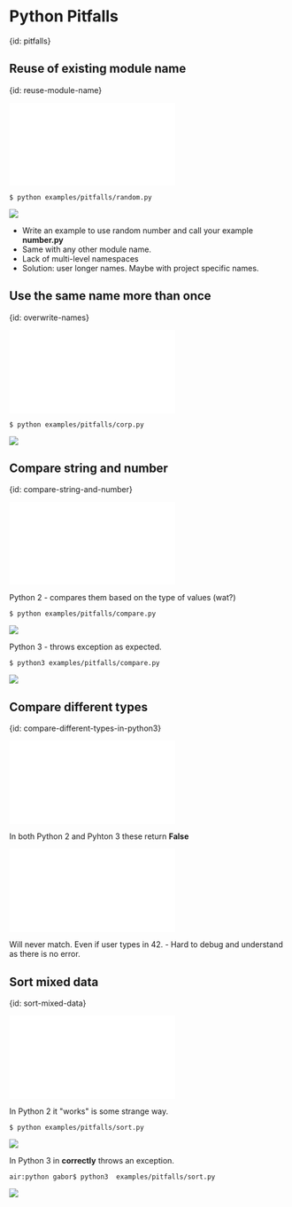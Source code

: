 # Python Pitfalls
{id: pitfalls}

## Reuse of existing module name
{id: reuse-module-name}

![](examples/pitfalls/random.py)

```
$ python examples/pitfalls/random.py
```
![](examples/pitfalls/random.out)

* Write an example to use random number and call your example **number.py**
* Same with any other module name.
* Lack of multi-level namespaces
* Solution: user longer names. Maybe with project specific names.


## Use the same name more than once
{id: overwrite-names}

![](examples/pitfalls/corp.py)

```
$ python examples/pitfalls/corp.py
```

![](examples/pitfalls/corp.out)


## Compare string and number
{id: compare-string-and-number}

![](examples/pitfalls/compare.py)

Python 2 - compares them based on the type of values (wat?)

```
$ python examples/pitfalls/compare.py
```

![](examples/pitfalls/compare2.out)

Python 3 - throws exception as expected.


```
$ python3 examples/pitfalls/compare.py
```

![](examples/pitfalls/compare3.out)


## Compare different types
{id: compare-different-types-in-python3}

![](examples/pitfalls/compare_equal.py)

In both Python 2 and Pyhton 3 these return **False**

![](examples/pitfalls/compare_input.py)

Will never match. Even if user types in 42. - Hard to debug and understand as there is no error.


## Sort mixed data
{id: sort-mixed-data}

![](examples/pitfalls/sort.py)

In Python 2 it "works" is some strange way.

```
$ python examples/pitfalls/sort.py
```

![](examples/pitfalls/sort2.out)

In Python 3 in **correctly** throws an exception.


```
air:python gabor$ python3  examples/pitfalls/sort.py
```
![](examples/pitfalls/sort3.out)

